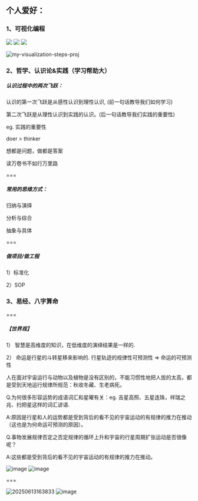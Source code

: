 ## 个人爱好：

### 1、可视化编程

[![](https://img.shields.io/endpoint?url=https://awards.antv.vision/liaodalin19903-g6-contributor.json)](https://github.com/antvis/g6)
[![](https://img.shields.io/endpoint?url=https://awards.antv.vision/liaodalin19903-x6-contributor.json)](https://github.com/antvis/x6)
[![](https://img.shields.io/endpoint?url=https://awards.antv.vision/liaodalin19903-g6-skilled.json)](https://github.com/antvis/g6)


![my-visualization-steps-proj](https://github.com/user-attachments/assets/95fc12a2-3110-48a6-ac24-a8b4b33410eb)

### 2、哲学、认识论&实践（学习帮助大）

##### 认识过程中的两次飞跃：

认识的第一次飞跃是从感性认识到理性认识, (前一句话教导我们如何学习)

第二次飞跃是从理性认识到实践的认识。(后一句话教导我们实践的重要性)


eg. 实践的重要性

doer > thinker 

想都是问题，做都是答案

读万卷书不如行万里路


===

##### 常用的思维方式：


归纳与演绎 

分析与综合

抽象与具体

===

##### 做项目/做工程

1）标准化

2）SOP


### 3、易经、八字算命

===

##### 【世界观】

1） 智慧是高维度的知识，在低维度的演绎结果是一样的.  

2） 命运是行星的斗转星移来影响的. 行星轨迹的规律性可预测性 => 命运的可预测性 

人在面对宇宙运行与动物以及植物是没有区别的，不能习惯性地把人拔的太高，都是受到天地运行规律所规范：秋收冬藏、生老病死。

Q.为何很多形容运势的成语词汇和星曜有关：eg. 吉星高照、五星连珠，祥瑞之兆、扫把星这样的词汇谚语.

A:原因是行星和人的运势都是受到背后的看不见的宇宙运动的有规律的推力在推动（这也是为何命运可预测的原因）。

Q.事物发展规律否定之否定规律的循环上升和宇宙的行星周期扩张运动是否很像呢？

A:这些都是受到背后的看不见的宇宙运动的有规律的推力在推动。

![image](https://github.com/user-attachments/assets/b4d46829-6170-4712-9aa7-5d600bb8d493)
![image](https://github.com/user-attachments/assets/bb640f94-9d8b-4441-b8c0-d0a872a30cd5)

===


![20250613163833](https://github.com/user-attachments/assets/af3af045-8638-43fb-ae97-0c97f156a326)
![image](https://github.com/user-attachments/assets/0842ef1b-5af0-4106-8e59-db2df3eed8c3)
